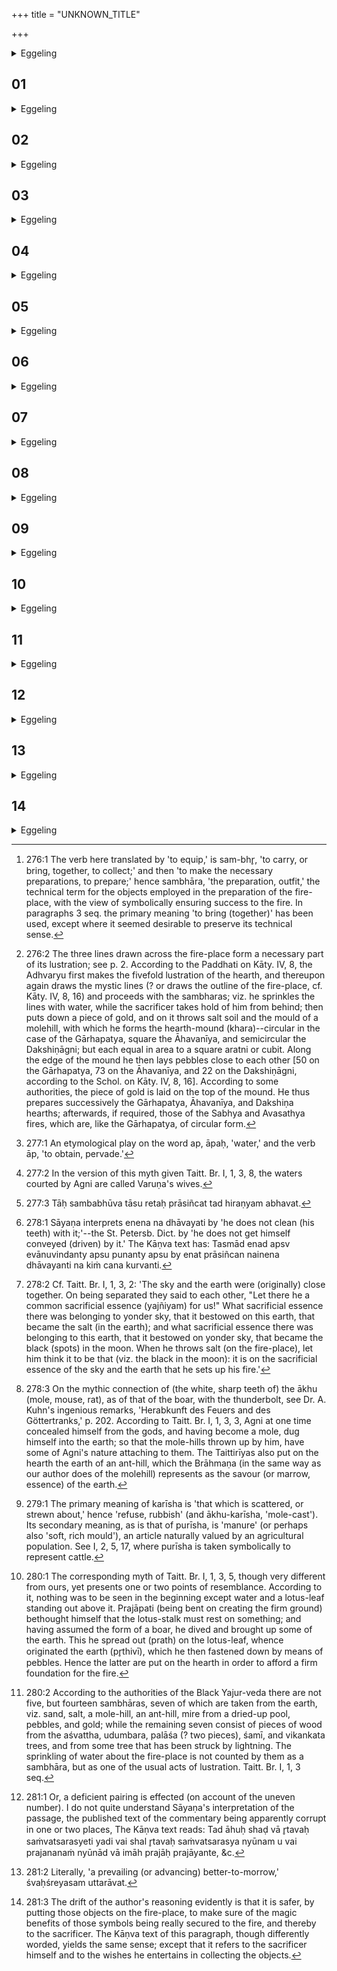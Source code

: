 +++
title = "UNKNOWN_TITLE"

+++
<details><summary>Eggeling</summary>

The normal performance of the Agnyādhāna, as that of the full and new-moon offerings, requires two days; the first of which is taken up with preliminary rites, while the second--that is, the first day of the respective half-moon--is devoted to the chief ceremonies, beginning with the production of the sacred fire by friction. (See II, 1, 4, 8 seq.)

After the sacrificer has chosen his four officiating priests--viz. the Brahman, Hotr̥, Adhvaryu, and Āgnīdhra (or Agnīdh)--he proceeds, together with them, to erect the two sheds or 'firehouses.' In order to determine their exact sites, the Adhvaryu first draws from west to east the so-called 'easterly' line (cf. I, 2, 5, 14), and on it marks, at 8, 11, or 12 prakramas or steps from each other, the centres of the Gārhapatya and Āhavanīya fire-places, the outlines of which he then traces, making each a square aratni or cubit in area, the former circular, the latter square. The Dakshiṇāgni

The Adhvaryu then procures a temporary fire,--either producing it by friction, or obtaining it from certain specified sources in the village,--and after the usual fivefold lustration of the Gārhapatya fire-place (cf. p. 2), he lays down the fire thereon. Towards sunset the sacrificer [while seated east of the Āhavanīya house] invokes the gods and manes with 'Gods, fathers! fathers, gods! I sacrifice, being who I am; neither will I exclude him whose I am: mine own shall be the offering, mine own the toiling, mine own the sacrifice!' He then enters the Āhavanīya house from the east, passes through it to the Gārhapatya, and sits down behind (west of) the fire; his wife at the same time entering the Gārhapatya house from the south and seating herself south of him,--both facing the east. Thereupon the Adhvaryu hands to the sacrificer two pieces of wood (araṇi),--if possible, of aśvattha, grown out of a śamī tree,--to be used next morning for the production (or 'churning') of the sacred fire by one of them (the upper araṇi) being rapidly drilled in a hole in the other (or lower araṇi). [The sacrificer and his wife then lay the upper and lower sticks respectively on their laps; whereupon certain propitiatory ceremonies are performed by them, and honours are paid to the priests and the sticks; and the latter are finally deposited on a seat.] In the house of the Gārhapatya a he-goat may then be tied up for the night, which, if it belong to the sacrificer, is to be presented by him to the Āgnīdhra on the completion of the sacrifice.

After sunset the Adhvaryu measures out four vessels of husked rice grains--each containing three handfuls, which quantity is considered sufficient to furnish a meal for one man--on an ox-hide died red [and spread out with the hairy side upwards and the neck-part to the east]. With this rice the (odana) cātushprāśya, or '(pap) to be eaten by the four (priests),' is prepared on the provisional Gārhapatya fire. When it is ready, the Adhvaryu makes a hollow in the pap and pours clarified butter into it. He then takes

During the night the sacrificer and his wife have to remain awake and keep up the fire. When the night clears up, the Adhvaryu extinguishes the fire, or, if there is to be a Dakshiṇāgni, he takes it southwards and keeps it in a safe place till that fire is made up. He then draws with the wooden sword three lines across the fire-place and proceeds with the preparation of the hearth-mounds in the way set forth in the first Brāhmaṇa of this Book.
</details>

##  01
<details><summary>Eggeling</summary>

1. Now when he equips (Agni, the fire) from this and that quarter, that is the equipping (of the fire) with its equipments [^egg_634]. In whatever (objects) some of (the nature of) Agni is inherent, therewith he equips (the fire); and in thus equipping it he supplies it partly with splendour, partly with cattle, partly with a mate.

[^egg_634]: 276:1 The verb here translated by 'to equip,' is sam-bhr̥, 'to carry, or bring, together, to collect;' and then 'to make the necessary preparations, to prepare;' hence sambhāra, 'the preparation, outfit,' the technical term for the objects employed in the preparation of the fire-place, with the view of symbolically ensuring success to the fire. In paragraphs 3 seq. the primary meaning 'to bring (together)' has been used, except where it seemed desirable to preserve its technical sense.
</details>

##  02
<details><summary>Eggeling</summary>

2. In the first place he (the Adhvaryu) draws (three) lines (with the wooden sword on the Gārhapatya fire-place [^egg_635]). Whatever part of this earth

[^egg_635]: 276:2 The three lines drawn across the fire-place form a necessary part of its lustration; see p. 2. According to the Paddhati on Kāty. IV, 8, the Adhvaryu first makes the fivefold lustration of the hearth, and thereupon again draws the mystic lines (? or draws the outline of the fire-place, cf. Kāty. IV, 8, 16) and proceeds with the sambharas; viz. he sprinkles the lines with water, while the sacrificer takes hold of him from behind; then puts down a piece of gold, and on it throws salt soil and the mould of a molehill, with which he forms the hearth-mound (khara)--circular in  the case of the Gārhapatya, square the Āhavanīya, and semicircular the Dakshiṇāgni; but each equal in area to a square aratni or cubit. Along the edge of the mound he then lays pebbles close to each other [50 on the Gārhapatya, 73 on the Āhavanīya, and 22 on the Dakshiṇāgni, according to the Schol. on Kāty. IV, 8, 16]. According to some authorities, the piece of gold is laid on the top of the mound. He thus prepares successively the Gārhapatya, Āhavanīya, and Dakshiṇa hearths; afterwards, if required, those of the Sabhya and Avasathya fires, which are, like the Gārhapatya, of circular form.

is either trodden or spit upon, that he thereby removes from it; and he thus establishes his fire on earth that is entirely proper for the sacrifice: this is why he draws lines (across the fire-place).
</details>

##  03
<details><summary>Eggeling</summary>

3. He then sprinkles (the lines) with water. When he thus sprinkles (the fire-place) with water, that is the equipment (of the fire) with water. The reason why he brings water is that water is food; for water is indeed food: hence when water comes to this world, food is produced here. Thus he thereby supplies it (the fire) with food.
</details>

##  04
<details><summary>Eggeling</summary>

4. Water (ap, fem.), moreover, is female, and fire (agni, masc.) is male; so that he thereby supplies the latter with a productive mate. And since all this (universe) is pervaded (or obtained, āpta) by water, he sets up the fire, after he has obtained it by means of water [^egg_636]. This is why he brings water.

[^egg_636]: 277:1 An etymological play on the word ap, āpaḥ, 'water,' and the verb āp, 'to obtain, pervade.'
</details>

##  05
<details><summary>Eggeling</summary>

5. He then brings (a piece of) gold. Now Agni at one time cast his eyes on the waters [^egg_637]: 'May I pair with them,' he thought. He came together with them; and his seed became gold [^egg_638]. For this reason the latter shines like fire, it being Agni's

[^egg_637]: 277:2 In the version of this myth given Taitt. Br. I, 1, 3, 8, the waters courted by Agni are called Varuṇa's wives.

[^egg_638]: 277:3 Tāḥ sambabhūva tāsu retaḥ prāsiñcat tad hiraṇyam abhavat.

seed. Hence it (gold) is found in water, for he (Agni) poured it into the water. Hence also one does not cleanse oneself with it [^egg_639], nor does one do anything else with it. Now there is splendour (for the fire): for he thereby makes it to be possessed of divine seed, bestows splendour on it; and sets up a fire completely endowed with seed. That is why he brings gold.

[^egg_639]: 278:1 Sāyaṇa interprets enena na dhāvayati by 'he does not clean (his teeth) with it;'--the St. Petersb. Dict. by 'he does not get himself conveyed (driven) by it.' The Kāṇva text has: Tasmād enad apsv evānuvindanty apsu punanty apsu by enat prāsiñcan nainena dhāvayanti na kiṁ cana kurvanti.
</details>

##  06
<details><summary>Eggeling</summary>

6. He then brings salt. Yonder sky assuredly bestowed that (salt as) cattle on this earth: hence they say that salt soil is suitable for cattle. That (salt), therefore, means cattle; and thus he thereby visibly supplies it (the fire) with cattle; and the latter having come from yonder (sky) is securely established on this earth. Moreover, that (salt) is believed to be the savour (rasa) of those two, the sky and the earth [^egg_640]: so that he thereby supplies it (the fire) with the savour of those two, the sky and the earth. That is why he brings salt.

[^egg_640]: 278:2 Cf. Taitt. Br. I, 1, 3, 2: 'The sky and the earth were (originally) close together. On being separated they said to each other, "Let there he a common sacrificial essence (yajñiyam) for us!" What sacrificial essence there was belonging to yonder sky, that it bestowed on this earth, that became the salt (in the earth); and what sacrificial essence there was belonging to this earth, that it bestowed on yonder sky, that became the black (spots) in the moon. When he throws salt (on the fire-place), let him think it to be that (viz. the black in the moon): it is on the sacrificial essence of the sky and the earth that he sets up his fire.'
</details>

##  07
<details><summary>Eggeling</summary>

7. He then brings (the earth of) a mole-hill (ākhu-karīsha) [^egg_641]. The moles certainly know the

[^egg_641]: 278:3 On the mythic connection of (the white, sharp teeth of) the  ākhu (mole, mouse, rat), as of that of the boar, with the thunderbolt, see Dr. A. Kuhn's ingenious remarks, 'Herabkunft des Feuers and des Göttertranks,' p. 202. According to Taitt. Br. I, 1, 3, 3, Agni at one time concealed himself from the gods, and having become a mole, dug himself into the earth; so that the mole-hills thrown up by him, have some of Agni's nature attaching to them. The Taittirīyas also put on the hearth the earth of an ant-hill, which the Brāhmaṇa (in the same way as our author does of the molehill) represents as the savour (or marrow, essence) of the earth.

savour of this earth: hence, by entering deeper and deeper into this earth, they (grow) very fat, knowing, as they do, its savour; and wherever they know the savour of this earth to be, there they cast it up. Hence he thereby supplies it (the fire) with the savour of this earth: that is why he brings a molehill. Moreover, they say of one who has attained prosperity (or splendour, śri) that he is purīshya; and purīsha and karīsha [^egg_642] doubtless mean one and the same thing: it is, therefore, for his (Agni's or the sacrificer's) attainment of splendour (śri) that he brings a mole-hill.

[^egg_642]: 279:1 The primary meaning of karīsha is 'that which is scattered, or strewn about,' hence 'refuse, rubbish' (and ākhu-karīsha, 'mole-cast'). Its secondary meaning, as is that of purīsha, is 'manure' (or perhaps also 'soft, rich mould'), an article naturally valued by an agricultural population. See I, 2, 5, 17, where purīsha is taken symbolically to represent cattle.
</details>

##  08
<details><summary>Eggeling</summary>

8. He then brings pebbles. Now the gods and the Asuras, both of them sprung from Prajāpati, once contended for superiority. This earth was then trembling like a lotus-leaf; for the wind was tossing it hither and thither: now it came near the gods, now it came near the Asuras. When it came near the gods,--
</details>

##  09
<details><summary>Eggeling</summary>

9. They said, 'Come, let us steady this resting-place; and when firm and steady, let us set up

the two fires on it; whereupon we will exclude our enemies from any share in it.'
</details>

##  10
<details><summary>Eggeling</summary>

10. Accordingly, in like manner as one would stretch a skin by means of wooden pins, they fastened down this resting-place; and it formed a firm and steady resting-place. And when it was firm and steady, they set up the two fires on it; and thereupon they excluded their enemies from any share in it [^egg_643].

[^egg_643]: 280:1 The corresponding myth of Taitt. Br. I, 1, 3, 5, though very different from ours, yet presents one or two points of resemblance. According to it, nothing was to be seen in the beginning except water and a lotus-leaf standing out above it. Prajāpati (being bent on creating the firm ground) bethought himself that the lotus-stalk must rest on something; and having assumed the form of a boar, he dived and brought up some of the earth. This he spread out (prath) on the lotus-leaf, whence originated the earth (pr̥thivī), which he then fastened down by means of pebbles. Hence the latter are put on the hearth in order to afford a firm foundation for the fire.
</details>

##  11
<details><summary>Eggeling</summary>

11. And in like manner that one (the Adhvaryu) now fastens down that resting-place by means of pebbles; and on it, when firm and steady, he sets up the two fires; whereupon he excludes the (sacrificer's) enemies from any share in it. This is the reason why he brings pebbles.
</details>

##  12
<details><summary>Eggeling</summary>

12. These then are the five equipments [^egg_644]: for fivefold is the sacrifice, fivefold the animal victim; and five seasons there are in the year.

[^egg_644]: 280:2 According to the authorities of the Black Yajur-veda there are not five, but fourteen sambhāras, seven of which are taken from the earth, viz. sand, salt, a mole-hill, an ant-hill, mire from a dried-up pool, pebbles, and gold; while the remaining seven consist of pieces of wood from the aśvattha, udumbara, palāśa (? two pieces), śamī, and vikankata trees, and from some tree that has been struck by lightning. The sprinkling of water about the fire-place is not counted by them as a sambhāra, but as one of the usual acts of lustration. Taitt. Br. I, 1, 3 seq.
</details>

##  13
<details><summary>Eggeling</summary>

13. Now, as to this, they say, 'Six seasons there are in the year.' And in that case the very deficiency (nyūna) itself is rendered a productive union [^egg_645], since it is from the lower part (nyūna, i.e. of the body) that offspring is here brought forth. Thus also a progressive improvement [^egg_646] (is assured to the sacrificer): for this reason there are five equipments. And when (it is nevertheless insisted on that) there are six seasons in the year, then Agni is the sixth of them, and thus there is no deficiency.

[^egg_645]: 281:1 Or, a deficient pairing is effected (on account of the uneven number). I do not quite understand Sāyaṇa's interpretation of the passage, the published text of the commentary being apparently corrupt in one or two places, The Kāṇva text reads: Tad āhuḥ shaḍ vā r̥tavaḥ saṁvatsarasyeti yadi vai shal r̥tavaḥ saṁvatsarasya nyūnam u vai prajananaṁ nyūnād vā imāh prajāḥ prajāyante, &c.

[^egg_646]: 281:2 Literally, 'a prevailing (or advancing) better-to-morrow,' śvaḥśreyasam uttarāvat.
</details>

##  14
<details><summary>Eggeling</summary>

14. Here also they say, 'He should not equip it even with a single equipment!' For (they argue) all those (objects) are on this earth, and hence, when he establishes the fire on this earth, the latter of itself obtains all those equipments: he need not, therefore, equip it with a single equipment. But let him nevertheless bring (those objects) together; for when he establishes the fire on this (earth), then it obtains all the equipments: and what (benefit) accrues from the equipments being brought together, that also accrues to it [^egg_647]. Let him for that reason bring (the objects) together.

[^egg_647]: 281:3 The drift of the author's reasoning evidently is that it is safer, by putting those objects on the fire-place, to make sure of the magic benefits of those symbols being really secured to the fire, and thereby to the sacrificer. The Kāṇva text of this paragraph, though differently worded, yields the same sense; except that it refers to  the sacrificer himself and to the wishes he entertains in collecting the objects.
</details>